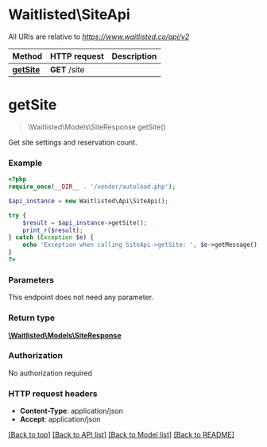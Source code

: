 # Waitlisted\SiteApi

All URIs are relative to *https://www.waitlisted.co/api/v2*

Method | HTTP request | Description
------------- | ------------- | -------------
[**getSite**](SiteApi.md#getSite) | **GET** /site | 


# **getSite**
> \Waitlisted\Models\SiteResponse getSite()



Get site settings and reservation count.

### Example
```php
<?php
require_once(__DIR__ . '/vendor/autoload.php');

$api_instance = new Waitlisted\Api\SiteApi();

try {
    $result = $api_instance->getSite();
    print_r($result);
} catch (Exception $e) {
    echo 'Exception when calling SiteApi->getSite: ', $e->getMessage(), PHP_EOL;
}
?>
```

### Parameters
This endpoint does not need any parameter.

### Return type

[**\Waitlisted\Models\SiteResponse**](../Model/SiteResponse.md)

### Authorization

No authorization required

### HTTP request headers

 - **Content-Type**: application/json
 - **Accept**: application/json

[[Back to top]](#) [[Back to API list]](../../README.md#documentation-for-api-endpoints) [[Back to Model list]](../../README.md#documentation-for-models) [[Back to README]](../../README.md)

